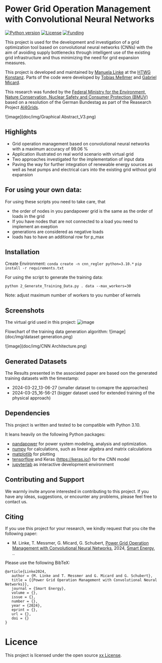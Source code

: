 # Power Grid Operation Management with Convolutional Neural Networks

[![Python version](https://img.shields.io/badge/python-3.10.*-violet.svg)](https://img.shields.io/badge/python-3.10.*-violet)
[![License](hhttps://img.shields.io/badge/license-xxx-blue)](LICENSE)
[![Funding](https://img.shields.io/badge/Project-AI4Grids-%23fcba03?link=https%3A%2F%2Fwww.htwg-konstanz.de%2Fhochschule%2Fprojekte%2Fai4grids%2Fueber-ai4grids%2F.svg)](https://img.shields.io/badge/Project-AI4Grids-%23fcba03?link=https%3A%2F%2Fwww.htwg-konstanz.de%2Fhochschule%2Fprojekte%2Fai4grids%2Fueber-ai4grids%2F)

This project is used for the development and investigation of a grid optimization tool based on convolutional neural networks (CNNs) with the aim of avoiding supply bottlenecks through intelligent use of the existing grid infrastructure and thus minimizing the need for grid expansion measures.

This project is developed and maintained by [Manuela Linke](https://www.researchgate.net/profile/Manuela-Linke) at the [HTWG Konstanz](https://www.htwg-konstanz.de/). Parts of the code were developed by [Tobias Meßmer](https://www.researchgate.net/profile/Tobias-Messmer-2) and [Gabriel Micard](https://www.researchgate.net/profile/Gabriel-Micard). 

This research was funded by the [Federal Ministry for the Environment, Nature Conservation, Nuclear Safety and Consumer Protection (BMUV)](https://www.bmuv.de/) based on a resolution of the German Bundestag as part of the Reasearch Project [AI4Grids](https://www.htwg-konstanz.de/hochschule/projekte/ai4grids/ueber-ai4grids/).

![image](doc/img/Graphical Abstract_V3.png)

## Highlights

-   Grid operation management based on convolutional neural networks with a maximum accuracy of 99.06 %
-   Application illustrated on real world scenario with virtual grid
-   Two approaches investigated for the implementation of input data
-   Paving the way for further integration of renewable energy sources as well as heat pumps and electrical cars into the existing grid without grid expansion

## For using your own data: 
For using these scripts you need to take care, that 
- the order of nodes in you pandapower grid is the same as the order of loads in the grid
- If you have nodes that are not connected to a load you need to implement an exeption
- generations are considered as negative loads
- loads has to have an additional row for p_max

## Installation

Create Environment:
```conda create -n cnn_regler python=3.10.*```
```pip install -r requirements.txt```

For using the script to generate the training data: 

```python 2_Generate_Training_Data.py . data --max_workers=30```

Note: adjust maximum number of workers to you number of kernels

## Screenshots

The virtual grid used in this project:
![image](doc/img/cossmic_grid.png)

Flowchart of the training data generation algorithm:
![image](doc/img/dataset generation.png)

![image](doc/img/CNN Architecture.png)

## Generated Datasets

The Results presented in the associated paper are based oon the generated training datasets with the timestamp:
-   2024-03-22_13-06-27 (smaller dataset to comapre the approaches)
-   2024-03-25_16-56-21 (bigger dataset used for extended training of the physical approach)

## Dependencies

This project is written and tested to be compatible with Python 3.10.

It leans heavily on the following Python packages:

-   [pandapower](http://pandapower.org/) for power system modeling, analysis and optimization. 
-   [numpy](http://www.numpy.org/) for calculations, such as linear algebra and matrix calculations
-   [matplotlib](https://matplotlib.org/) for plotting
-   [tensorflow](https://www.tensorflow.org/) and Keras (https://keras.io/) for the CNN model 
-   [jupyterlab](https://jupyter.org/) as interactive development environment  


## Contributing and Support

We warmly invite anyone interested in contributing to this project. If you have any ideas, suggestions, or encounter any problems, please feel free to contact us.


## Citing 

If you use this project for your research,  we kindly request that you cite the following paper:

-   M. Linke, T. Messmer, G. Micard, G. Schubert, [Power Grid Operation Management with Convolutional Neural Networks](), 2024, [Smart Energy](https://www.sciencedirect.com/journal/smart-energy), ..


Please use the following BibTeX:

    @article{Linke2024,
       author = {M. Linke and T. Messmer and G. Micard and G. Schubert},
       title = {{Power Grid Operation Management with Convolutional Neural Networks}},
       journal = {Smart Energy},
       volume = {},
       issue = {},
       number = {},
       year = {2024},
       eprint = {},
       url = {},
       doi = {}
    }


# Licence

This project is licensed under the open source [xx License]().